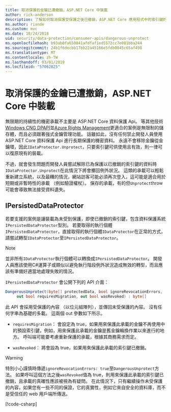 ```yaml
---
title: 取消保護的金鑰已遭撤銷，ASP.NET Core 中裝載
author: rick-anderson
description: 了解如何取消保護受保護之後已撤銷，ASP.NET Core 應用程式中的索引鍵的資料。
ms.author: riande
ms.custom: mvc
ms.date: 10/24/2018
uid: security/data-protection/consumer-apis/dangerous-unprotect
ms.openlocfilehash: b93ab0fa650041afdfaf1ed5572cc7e081bba244
ms.sourcegitcommit: 24b1f6decbb17bb22a45166e5fdb0845c65af498
ms.translationtype: MT
ms.contentlocale: zh-TW
ms.lasthandoff: 03/01/2019
ms.locfileid: "57062825"
---
```

# <a name="unprotect-payloads-whose-keys-have-been-revoked-in-aspnet-core"></a>取消保護的金鑰已遭撤銷，ASP.NET Core 中裝載


<a name="data-protection-consumer-apis-dangerous-unprotect"></a>

無限期的持續性的機密承載不主要是 ASP.NET Core 資料保護 Api。 等其他技術[Windows CNG DPAPI](https://msdn.microsoft.com/library/windows/desktop/hh706794%28v=vs.85%29.aspx)並[Azure Rights Management](/rights-management/)更適合的案例是無限制的儲存體，而且必須跟著強式金鑰管理功能。 話雖如此，沒有任何禁止開發人員使用 ASP.NET Core 資料保護 Api 進行長期保護的機密資料。 永遠不會移除金鑰從金鑰環，因此`IDataProtector.Unprotect`，只要索引鍵可供使用且有效，則一律可以復原現有的裝載。

不過，就會發生問題而開發人員嘗試解除已為保護以已撤銷的索引鍵的資料時`IDataProtector.Unprotect`在此情況下將會擲回例外狀況。 這類的承載可以輕鬆重新建立系統，以及最糟的情況，網站訪客可能必須再次登入，這可能是適合用於短期或非暫時性的承載 （例如驗證權杖）。 保存的承載，有的但`Unprotect`throw 可能會導致無法接受資料遺失。

## <a name="ipersisteddataprotector"></a>IPersistedDataProtector

若要支援的案例是讓裝載為未受到保護，即使已撤銷的索引鍵，包含資料保護系統`IPersistedDataProtector`型別。 若要取得的執行個體`IPersistedDataProtector`，直接取得的執行個體`IDataProtector`在正常的方式，請嘗試轉型`IDataProtector`至`IPersistedDataProtector`。

> [!NOTE]
> 並非所有`IDataProtector`執行個體可以轉換成`IPersistedDataProtector`。 開發人員應該使用C#運算子或類似以避免執行階段例外狀況造成無效的轉型，而且應該有準備好適當地處理失敗的情況。

`IPersistedDataProtector` 會公開下列的 API 介面：

```csharp
DangerousUnprotect(byte[] protectedData, bool ignoreRevocationErrors,
     out bool requiresMigration, out bool wasRevoked) : byte[]
```

此 API 會採用受保護的內容 （以位元組陣列），並傳回未受保護的內容。 沒有任何字串為基礎的多載。 這兩個 out 參數如下所示。

* `requiresMigration`： 會設定為 true，如果用來保護此承載的金鑰不再使用中的預設索引鍵，例如，用來保護此承載的金鑰是舊金鑰輪換作業以來進行的地方。 呼叫端可能要考慮重新保護的承載，根據其商務需求而定。

* `wasRevoked`： 將會設為 true，如果用來保護此承載的索引鍵已撤銷。

>[!WARNING]
> 特別小心謹慎時傳遞`ignoreRevocationErrors: true`至`DangerousUnprotect`方法。 如果呼叫這個方法之後`wasRevoked`值為 true，則用來保護此承載的索引鍵已撤銷，且承載的真確性應該被視為有疑問。 在此情況下，只有繼續操作未受保護的內容，如果您有一些不同的保證，它的真實性，例如它來自安全的資料庫，而不是受信任的 web 用戶端所傳送。

[!code-csharp[](dangerous-unprotect/samples/dangerous-unprotect.cs)]
